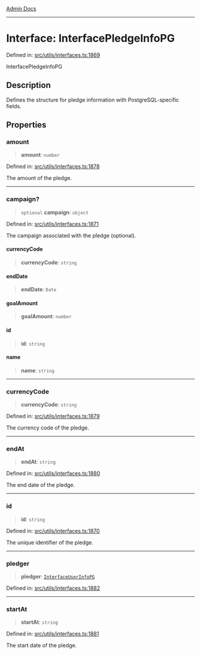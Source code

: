 [Admin Docs](/)

***

# Interface: InterfacePledgeInfoPG

Defined in: [src/utils/interfaces.ts:1869](https://github.com/PalisadoesFoundation/talawa-admin/blob/main/src/utils/interfaces.ts#L1869)

InterfacePledgeInfoPG

## Description

Defines the structure for pledge information with PostgreSQL-specific fields.

## Properties

### amount

> **amount**: `number`

Defined in: [src/utils/interfaces.ts:1878](https://github.com/PalisadoesFoundation/talawa-admin/blob/main/src/utils/interfaces.ts#L1878)

The amount of the pledge.

***

### campaign?

> `optional` **campaign**: `object`

Defined in: [src/utils/interfaces.ts:1871](https://github.com/PalisadoesFoundation/talawa-admin/blob/main/src/utils/interfaces.ts#L1871)

The campaign associated with the pledge (optional).

#### currencyCode

> **currencyCode**: `string`

#### endDate

> **endDate**: `Date`

#### goalAmount

> **goalAmount**: `number`

#### id

> **id**: `string`

#### name

> **name**: `string`

***

### currencyCode

> **currencyCode**: `string`

Defined in: [src/utils/interfaces.ts:1879](https://github.com/PalisadoesFoundation/talawa-admin/blob/main/src/utils/interfaces.ts#L1879)

The currency code of the pledge.

***

### endAt

> **endAt**: `string`

Defined in: [src/utils/interfaces.ts:1880](https://github.com/PalisadoesFoundation/talawa-admin/blob/main/src/utils/interfaces.ts#L1880)

The end date of the pledge.

***

### id

> **id**: `string`

Defined in: [src/utils/interfaces.ts:1870](https://github.com/PalisadoesFoundation/talawa-admin/blob/main/src/utils/interfaces.ts#L1870)

The unique identifier of the pledge.

***

### pledger

> **pledger**: [`InterfaceUserInfoPG`](utils\interfaces\README\interfaces\InterfaceUserInfoPG.md)

Defined in: [src/utils/interfaces.ts:1882](https://github.com/PalisadoesFoundation/talawa-admin/blob/main/src/utils/interfaces.ts#L1882)

***

### startAt

> **startAt**: `string`

Defined in: [src/utils/interfaces.ts:1881](https://github.com/PalisadoesFoundation/talawa-admin/blob/main/src/utils/interfaces.ts#L1881)

The start date of the pledge.
